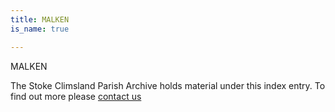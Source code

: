 ```yaml
---
title: MALKEN
is_name: true

---
```


MALKEN


The Stoke Climsland Parish Archive holds material under this index entry. To find out more please [contact us](/contact/)
